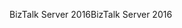 <span data-ttu-id="7b31c-101">BizTalk Server 2016</span><span class="sxs-lookup"><span data-stu-id="7b31c-101">BizTalk Server 2016</span></span>